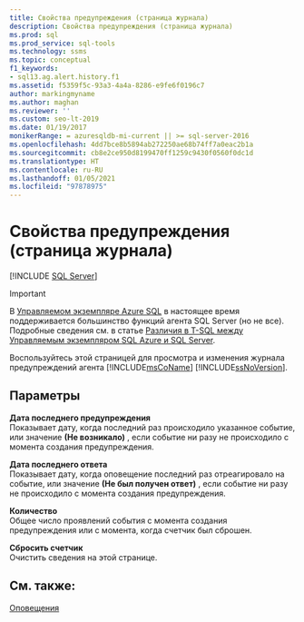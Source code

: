 ```yaml
---
title: Свойства предупреждения (страница журнала)
description: Свойства предупреждения (страница журнала)
ms.prod: sql
ms.prod_service: sql-tools
ms.technology: ssms
ms.topic: conceptual
f1_keywords:
- sql13.ag.alert.history.f1
ms.assetid: f5359f5c-93a3-4a4a-8286-e9fe6f0196c7
author: markingmyname
ms.author: maghan
ms.reviewer: ''
ms.custom: seo-lt-2019
ms.date: 01/19/2017
monikerRange: = azuresqldb-mi-current || >= sql-server-2016
ms.openlocfilehash: 4dd7bce8b5894ab272250ae68b74ff7a0eac2b1a
ms.sourcegitcommit: cb8e2ce950d8199470ff1259c9430f0560f0dc1d
ms.translationtype: HT
ms.contentlocale: ru-RU
ms.lasthandoff: 01/05/2021
ms.locfileid: "97878975"
---
```

# <a name="alert-properties-history-page"></a>Свойства предупреждения (страница журнала)
 [!INCLUDE [SQL Server](../../includes/applies-to-version/sqlserver.md)]


> [!IMPORTANT]  
> В [Управляемом экземпляре Azure SQL](/azure/sql-database/sql-database-managed-instance) в настоящее время поддерживается большинство функций агента SQL Server (но не все). Подробные сведения см. в статье [Различия в T-SQL между Управляемым экземпляром SQL Azure и SQL Server](/azure/sql-database/sql-database-managed-instance-transact-sql-information#sql-server-agent).


Воспользуйтесь этой страницей для просмотра и изменения журнала предупреждений агента [!INCLUDE[msCoName](../../includes/msconame_md.md)] [!INCLUDE[ssNoVersion](../../includes/ssnoversion-md.md)].  

## <a name="options"></a>Параметры  
**Дата последнего предупреждения**  
Показывает дату, когда последний раз происходило указанное событие, или значение **(Не возникало)** , если событие ни разу не происходило с момента создания предупреждения.  
  
**Дата последнего ответа**  
Показывает дату, когда оповещение последний раз отреагировало на событие, или значение **(Не был получен ответ)** , если событие ни разу не происходило с момента создания предупреждения.  
  
**Количество**  
Общее число проявлений события с момента создания предупреждения или с момента, когда счетчик был сброшен.  
  
**Сбросить счетчик**  
Очистить сведения на этой странице.  
  
## <a name="see-also"></a>См. также:  
[Оповещения](../../ssms/agent/alerts.md)  
